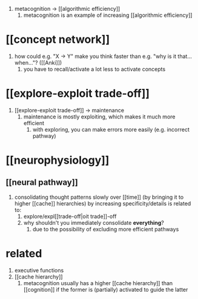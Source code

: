 1. metacognition → [[algorithmic efficiency]]
	1. metacognition is an example of increasing [[algorithmic efficiency]]

# [[concept network]]
1. how could e.g. "X → Y" make you think faster than e.g. "why is it that... when..."? ([[Anki]])
	1. you have to recall/activate a lot less to activate concepts

# [[explore-exploit trade-off]]
1. [[explore-exploit trade-off]] → maintenance
	1. maintenance is mostly exploiting, which makes it much more efficient
		1. with exploring, you can make errors more easily (e.g. incorrect pathway)

# [[neurophysiology]]
## [[neural pathway]]
1. consolidating thought patterns slowly over [[time]] (by bringing it to higher [[cache]] hierarchies) by increasing specificity/details is related to:
	1. explore/expl[[trade-off|oit trade]]-off
	2. why shouldn't you immediately consolidate **everything**?
		1. due to the possibility of excluding more efficient pathways

# related
1. executive functions
2. [[cache hierarchy]]
	1. metacognition usually has a higher [[cache hierarchy]] than [[cognition]] if the former is (partially) activated to guide the latter